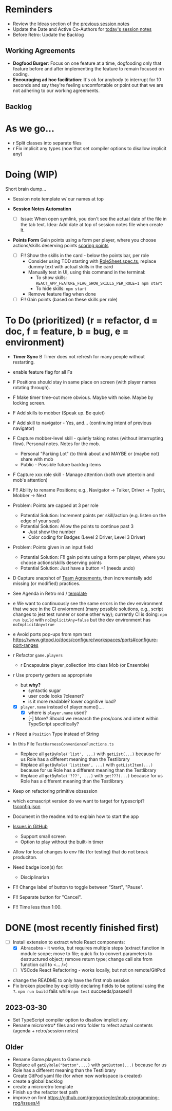 # Reminders

-   Review the Ideas section of the [previous session notes](../session-notes/_previous-session-notes.md)
-   Update the Date and Active Co-Authors for [today's session notes](../session-notes/_todays-session-notes.md) 
-   Before Retro: Update the Backlog

## Working Agreements

-   **Dogfood Burger**: Focus on one feature at a time, dogfooding only that feature before and after implementing the feature to remain focused on coding.
-   **Encouraging ad hoc facilitation**: It's ok for anybody to interrupt for 10 seconds and say they're feeling uncomfortable or point out that we are not adhering to our working agreements.

## Backlog

# As we go...

-   r Split classes into separate files
-   r Fix implicit any types (now that set compiler options to disallow implicit any)

# Doing (WIP)
Short brain dump...
- Session note template w/ our names at top



-   **Session Notes Automation**
    -   [ ] Issue: When open symlink, you don't see the actual date of the file in the tab text. Idea: Add date at top of session
            notes file when create it.
-   **Points Form** Gain points using a form per player, where you choose actions/skills deserving points [scoring points](../docs/scoring-points.md)
    -   [ ] F!! Show the skills in the card - below the points bar, per role
        -  Consider using TDD starting with [RoleSheet.spec.ts](../webapp/src/RoleSheet.spec.tsx), replace dummy text with actual skills in the card
        -   Manually test in UI, using this command in the terminal:
            -   To show skills: `REACT_APP_FEATURE_FLAG_SHOW_SKILLS_PER_ROLE=1 npm start`
            -   To hide skills: `npm start`
        -   Remove feature flag when done
    -   [ ] F!! Gain points (based on these skills per role)

# To Do (prioritized) (r = refactor, d = doc, f = feature, b = bug, e = environment)

-   **Timer Sync** B Timer does not refresh for many people without restarting.
-   enable feature flag for all Fs
-   F Positions should stay in same place on screen (with player names rotating through).
-   F Make timer time-out more obvious. Maybe with noise. Maybe by locking screen.
-   F Add skills to mobber (Speak up. Be quiet)
-   F Add skill to navigator - Yes, and... (continuing intent of previous navigator)
-   F Capture mobber-level skill - quietly taking notes (without interrupting flow). Personal notes. Notes for the mob.
    -   Personal "Parking Lot" (to think about and MAYBE or (maybe not) share with mob
    -   Public - Possible future backlog items
-   F Capture xxx role skill - Manage attention (both own attentoin and mob's attention)
-   F!! Ability to rename Positions; e.g., Navigator -> Talker, Driver -> Typist, Mobber -> Next
-   Problem: Points are capped at 3 per role
    -   Potential Solution: Increment points per skill/action (e.g. listen on the edge of your seat)
    -   Potential Solution: Allow the points to continue past 3
        -   Just show the number
        -   Color coding for Badges (Level 2 Driver, Level 3 Driver)
-   Problem: Points given in an input field

    -   Potential Solution: F!! gain points using a form per player, where you choose actions/skills deserving points
    -   Potential Solution: Just have a button +1 (needs undo)

-   D Capture snapshot of [Team Agreements](team-agreements.md), then incrementally add missing (or modified) practices.

-   See Agenda in Retro md / [template](../session-notes/session-2023-MM-DD.template.md)

-   e We want to continuously see the same errors in the dev environment that we see in the CI enviornment (many possible solutions, e.g., script changes to jest test runner or some other way); currently CI is doing: `npm run build` with `noImplicitAny=false` but the dev environment has `noImplicitAny=true`
-   e Avoid ports pop-ups from npm test
    https://www.gitpod.io/docs/configure/workspaces/ports#configure-port-ranges
-   r Refactor `game.players`
    -   r Encapsulate player_collection into class Mob (or Ensemble)
-   r Use property getters as appropriate
    -   but **why?**
        -   syntactic sugar
        -   user code looks ?cleaner?
        -   is it more readable? lower cognitive load?
    -   [x] `player.name` instead of player.name()....
        -   [x] where is `player.name` used?
        -   [-] More? Should we research the pros/cons and intent within TypeScript specifically?
-   r Need a `Position` Type instead of String
-   In this File `TestHarnessConvenienceFunctions.ts`
    -   Replace all `getByRole('list', ...)` with `getList(...)` because for us Role has a different meaning than the Testlibrary
    -   Replace all `getByRole('listitem', ...)` with `getListItem(...)` because for us Role has a different meaning than the Testlibrary
    -   Replace all `getByRole('???', ...)` with `get???(...)` because for us Role has a different meaning than the Testlibrary
-   Keep on refactoring primitive obsession
-   which ecmascript version do we want to target for typescript? [tsconfig.json](../webapp/tsconfig.json)
-   Document in the readme.md to explain how to start the app
-   [Issues in GitHub](https://github.com/gregorriegler/mob-programming-rpg/issues)
    -   Support small screen
    -   Option to play without the built-in timer
-   Allow for local changes to env file (for testing) that do not break produciton.
-   Need badge icon(s) for:

    -   Disciplinarian

-   F!! Change label of button to toggle between "Start", "Pause".
-   F!! Separate button for "Cancel".
-   F!! Time less than 1:00.

# DONE (most recently finished first)

- [ ] Install extension to extract whole React components:
  - [x] Abracabra - it works, but requires multiple steps (extract function in module scope; move to file; quick fix to convert parameters to destructured object; remove return type; change call site from function call to <... />)
  - [ ] VSCode React Refactoring - works locally, but not on remote/GitPod  
-   change the README to only have the first mob session
-   Fix broken pipeline by explicitly declaring fields to be optional using the `?`. `npm run build` fails while `npm test` succeeds/passes!!!

## 2023-03-30

-   Set TypeScript compiler option to disallow implicit any
-   Rename microretro\* files and retro folder to refect actual contents (agenda + retro/session notes)

## Older

-   Rename Game.players to Game.mob
-   Replace all `getByRole("button",...)` with `getButton(...)` because for us Role has a different meaning than the Testlibrary
-   Create GitPod yaml file (for when new workspace is created)
-   create a global backlog
-   create a microretro template
-   Finish up the refactor test path
-   improve on font https://github.com/gregorriegler/mob-programming-rpg/issues/4
